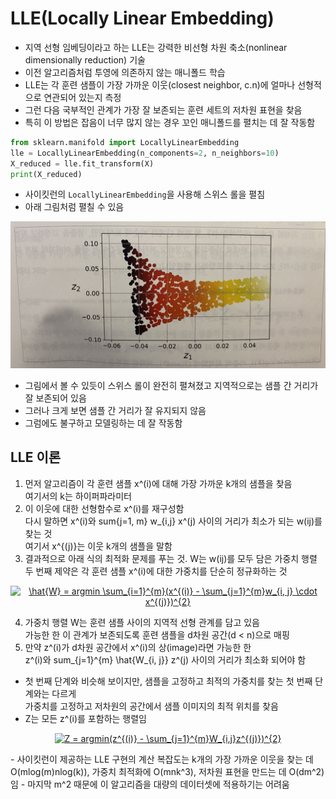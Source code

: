 # LLE(Locally Linear Embedding)
- 지역 선형 임베딩이라고 하는 LLE는 강력한 비선형 차원 축소(nonlinear dimensionally reduction) 기술
- 이전 알고리즘처럼 투영에 의존하지 않는 매니폴드 학습
- LLE는 각 훈련 샘플이 가장 가까운 이웃(closest neighbor, c.n)에 얼마나 선형적으로 연관되어 있는지 측정
- 그런 다음 국부적인 관계가 가장 잘 보존되는 훈련 세트의 저차원 표현을 찾음
- 특히 이 방법은 잡음이 너무 많지 않는 경우 꼬인 매니폴드를 펼치는 데 잘 작동함
~~~python
from sklearn.manifold import LocallyLinearEmbedding
lle = LocallyLinearEmbedding(n_components=2, n_neighbors=10)
X_reduced = lle.fit_transform(X)
print(X_reduced)
~~~
- 사이킷런의 `LocallyLinearEmbedding`을 사용해 스위스 롤을 펼침
- 아래 그림처럼 펼칠 수 있음

![img](https://github.com/koni114/TIL/blob/master/Machine-Learning/img/LLE.JPG)

- 그림에서 볼 수 있듯이 스위스 롤이 완전히 펼쳐졌고 지역적으로는 샘플 간 거리가 잘 보존되어 있음
- 그러나 크게 보면 샘플 간 거리가 잘 유지되지 않음
- 그럼에도 불구하고 모델링하는 데 잘 작동함  

## LLE 이론
1. 먼저 알고리즘이 각 훈련 샘플 x^(i)에 대해 가장 가까운 k개의 샘플을 찾음  
   여기서의 k는 하이퍼파라미터 
2. 이 이웃에 대한 선형함수로 x^(i)를 재구성함  
   다시 말하면 x^(i)와 sum{j=1, m} w_{i,j} x^(j) 사이의 거리가 최소가 되는 w(ij)를 찾는 것  
   여기서 x^{(j)}는 이웃 k개의 샘플을 말함
3. 결과적으로 아래 식의 최적화 문제를 푸는 것. W는 w(ij)를 모두 담은 가중치 행렬  
   두 번째 제약은 각 훈련 샘플 x^(i)에 대한 가중치를 단순히 정규화하는 것

<p align = 'center'><a href="https://www.codecogs.com/eqnedit.php?latex=\hat{W}&space;=&space;argmin&space;\sum_{i=1}^{m}(x^{(i)}&space;-&space;\sum_{j=1}^{m}w_{i,&space;j}&space;\cdot&space;x^{(j)})^{2}" target="_blank"><img src="https://latex.codecogs.com/gif.latex?\hat{W}&space;=&space;argmin&space;\sum_{i=1}^{m}(x^{(i)}&space;-&space;\sum_{j=1}^{m}w_{i,&space;j}&space;\cdot&space;x^{(j)})^{2}" title="\hat{W} = argmin \sum_{i=1}^{m}(x^{(i)} - \sum_{j=1}^{m}w_{i, j} \cdot x^{(j)})^{2}" /></a></p>

4. 가중치 행렬 W는 훈련 샘플 사이의 지역적 선형 관계를 담고 있음  
  가능한 한 이 관계가 보존되도록 훈련 샘플을 d차원 공간(d < n)으로 매핑
5. 만약 z^(i)가 d차원 공간에서 x^(i)의 상(image)라면 가능한 한  
   z^(i)와 sum_{j=1}^{m} \hat{W_{i, j}} z^(j) 사이의 거리가 최소화 되어야 함
- 첫 번째 단계와 비슷해 보이지만, 샘플을 고정하고 최적의 가중치를 찾는 첫 번째 단계와는 다르게  
  가중치를 고정하고 저차원의 공간에서 샘플 이미지의 최적 위치를 찾음
- Z는 모든 z^(i)를 포함하는 행렬임

<p align = 'center'><a href="https://www.codecogs.com/eqnedit.php?latex=Z&space;=&space;argmin(z^{(i)}&space;-&space;\sum_{j=1}^{m}W_{i,j}z^{(j)})^{2}" target="_blank"><img src="https://latex.codecogs.com/gif.latex?Z&space;=&space;argmin(z^{(i)}&space;-&space;\sum_{j=1}^{m}W_{i,j}z^{(j)})^{2}" title="Z = argmin(z^{(i)} - \sum_{j=1}^{m}W_{i,j}z^{(j)})^{2}" /></a></p>
- 사이킷런이 제공하는 LLE 구현의 계산 복잡도는 k개의 가장 가까운 이웃을 찾는 데 O(mlog(m)nlog(k)), 가중치 최적화에 O(mnk^3), 저차원 표현을 만드는 데 O(dm^2)임
- 마지막 m^2 때문에 이 알고리즘을 대량의 데이터셋에 적용하기는 어려움